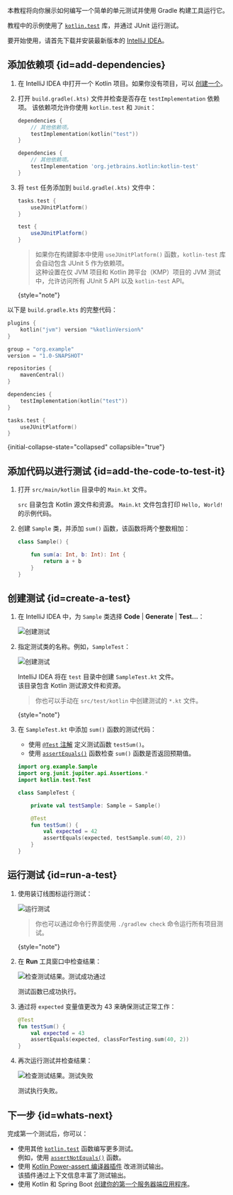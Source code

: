 [//]: # (title: 在 JVM 中使用 JUnit 测试代码 – 教程)

本教程将向你展示如何编写一个简单的单元测试并使用 Gradle 构建工具运行它。

教程中的示例使用了 [`kotlin.test`](https://kotlinlang.org/api/latest/kotlin.test/index.html) 库，并通过 JUnit 运行测试。

要开始使用，请首先下载并安装最新版本的 [IntelliJ IDEA](https://www.jetbrains.com/idea/download/index.html)。

## 添加依赖项 {id=add-dependencies}

1. 在 IntelliJ IDEA 中打开一个 Kotlin 项目。如果你没有项目，可以
   [创建一个](https://www.jetbrains.com/help/idea/create-your-first-kotlin-app.html#create-project)。

2. 打开 `build.gradle(.kts)` 文件并检查是否存在 `testImplementation` 依赖项。
   该依赖项允许你使用 `kotlin.test` 和 `JUnit`：

    <tabs group="build-script">
    <tab title="Kotlin" group-key="kotlin">

   ```kotlin
   dependencies {
       // 其他依赖项。
       testImplementation(kotlin("test"))
   }
   ```

    </tab>
    <tab title="Groovy" group-key="groovy">

   ```groovy
   dependencies {
       // 其他依赖项。
       testImplementation 'org.jetbrains.kotlin:kotlin-test'
   }
   ```

   </tab>
   </tabs>

3. 将 `test` 任务添加到 `build.gradle(.kts)` 文件中：

    <tabs group="build-script">
    <tab title="Kotlin" group-key="kotlin">

   ```kotlin
   tasks.test {
       useJUnitPlatform()
   }
   ```

    </tab>
    <tab title="Groovy" group-key="groovy">

   ```groovy
   test {
       useJUnitPlatform()
   }
   ```

   </tab>
   </tabs>

   > 如果你在构建脚本中使用 `useJUnitPlatform()` 函数，`kotlin-test` 库会自动包含 JUnit 5 作为依赖项。  
   > 这种设置在仅 JVM 项目和 Kotlin 跨平台（KMP）项目的 JVM 测试中，允许访问所有 JUnit 5 API 以及 `kotlin-test` API。
   >
   {style="note"}

以下是 `build.gradle.kts` 的完整代码：

```kotlin
plugins {
    kotlin("jvm") version "%kotlinVersion%"
}

group = "org.example"
version = "1.0-SNAPSHOT"

repositories {
    mavenCentral()
}

dependencies {
    testImplementation(kotlin("test"))
}

tasks.test {
    useJUnitPlatform()
}
```
{initial-collapse-state="collapsed" collapsible="true"}

## 添加代码以进行测试 {id=add-the-code-to-test-it}

1. 打开 `src/main/kotlin` 目录中的 `Main.kt` 文件。

   `src` 目录包含 Kotlin 源文件和资源。
   `Main.kt` 文件包含打印 `Hello, World!` 的示例代码。

2. 创建 `Sample` 类，并添加 `sum()` 函数，该函数将两个整数相加：

   ```kotlin
   class Sample() {

       fun sum(a: Int, b: Int): Int {
           return a + b
       }
   }
   ```

## 创建测试 {id=create-a-test}

1. 在 IntelliJ IDEA 中，为 `Sample` 类选择 **Code** | **Generate** | **Test...**：

   ![创建测试](generate-test.png)

2. 指定测试类的名称。例如，`SampleTest`：

   ![创建测试](create-test.png)

   IntelliJ IDEA 将在 `test` 目录中创建 `SampleTest.kt` 文件。  
   该目录包含 Kotlin 测试源文件和资源。

   > 你也可以手动在 `src/test/kotlin` 中创建测试的 `*.kt` 文件。
   >
   {style="note"}

3. 在 `SampleTest.kt` 中添加 `sum()` 函数的测试代码：

   * 使用 [`@Test` 注解](https://kotlinlang.org/api/latest/kotlin.test/kotlin.test/-test/index.html) 定义测试函数 `testSum()`。
   * 使用 [`assertEquals()`](https://kotlinlang.org/api/latest/kotlin.test/kotlin.test/assert-equals.html) 函数检查 `sum()` 函数是否返回预期值。

   ```kotlin
   import org.example.Sample
   import org.junit.jupiter.api.Assertions.*
   import kotlin.test.Test

   class SampleTest {

       private val testSample: Sample = Sample()

       @Test
       fun testSum() {
           val expected = 42
           assertEquals(expected, testSample.sum(40, 2))
       }
   }
   ```

## 运行测试 {id=run-a-test}

1. 使用装订线图标运行测试：

   ![运行测试](run-test.png)

   > 你也可以通过命令行界面使用 `./gradlew check` 命令运行所有项目测试。
   >
   {style="note"}

2. 在 **Run** 工具窗口中检查结果：

   ![检查测试结果。测试成功通过](test-successful.png)

   测试函数已成功执行。

3. 通过将 `expected` 变量值更改为 43 来确保测试正常工作：

   ```kotlin
   @Test
   fun testSum() {
       val expected = 43
       assertEquals(expected, classForTesting.sum(40, 2))
   }
   ```

4. 再次运行测试并检查结果：

   ![检查测试结果。测试失败](test-failed.png)

   测试执行失败。

## 下一步 {id=whats-next}

完成第一个测试后，你可以：

* 使用其他 [`kotlin.test`](https://kotlinlang.org/api/latest/kotlin.test/kotlin.test/) 函数编写更多测试。  
  例如，使用 [`assertNotEquals()`](https://kotlinlang.org/api/latest/kotlin.test/kotlin.test/assert-not-equals.html) 函数。
* 使用 [Kotlin Power-assert 编译器插件](power-assert.md) 改进测试输出。  
  该插件通过上下文信息丰富了测试输出。
* 使用 Kotlin 和 Spring Boot [创建你的第一个服务器端应用程序](jvm-get-started-spring-boot.md)。
